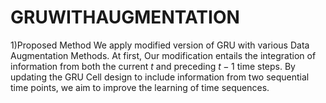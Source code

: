 # GRUWITHAUGMENTATION

1)Proposed Method
We apply modified version of GRU with various Data Augmentation Methods. 
At first, Our modification entails the integration of information from both the current $t$ and preceding $t-1$ time steps. By updating the GRU Cell design to include information from two sequential time points, we aim to improve the learning of time sequences.
